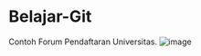 # Belajar-Git
Contoh Forum Pendaftaran Universitas.
![image](https://github.com/rsyaaaa/Belajar-Git/assets/140677867/e939062b-f1e7-4415-a7ac-ba83af893620)
